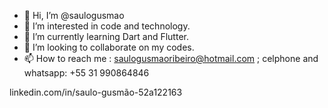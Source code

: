 - 👋 Hi, I’m @saulogusmao
- 👀 I’m interested in code and technology.
- 🌱 I’m currently learning Dart and Flutter.
- 💞️ I’m looking to collaborate on my codes.
- 📫 How to reach me : saulogusmaoribeiro@hotmail.com ; celphone and whatsapp: +55 31 990864846

<!---
saulogusmao/saulogusmao is a ✨ special ✨ repository because its `README.md` (this file) appears on your GitHub profile.
You can click the Preview link to take a look at your changes.
--->
linkedin.com/in/saulo-gusmão-52a122163
